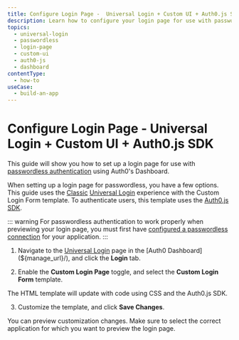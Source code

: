 ```yaml
---
title: Configure Login Page -  Universal Login + Custom UI + Auth0.js SDK
description: Learn how to configure your login page for use with passwordless authentication using the Auth0 Management Dashboard. You have a few options; this one will show you how to use the Classic Universal Login experience with the Custom UI template and the Auth0.js SDK.
topics:
  - universal-login
  - passwordless
  - login-page
  - custom-ui
  - auth0-js
  - dashboard
contentType: 
  - how-to
useCase:
  - build-an-app
---
```

# Configure Login Page - Universal Login + Custom UI + Auth0.js SDK

This guide will show you how to set up a login page for use with [passwordless authentication](/connections/passwordless) using Auth0's Dashboard. 

When setting up a login page for passwordless, you have a few options. This guide uses the [Classic](/universal-login/classic) [Universal Login](/universal-login) experience with the Custom Login Form template. To authenticate users, this template uses the [Auth0.js SDK](/libraries/auth0js).

::: warning
For passwordless authentication to work properly when previewing your login page, you must first have [configured a passwordless connection](/dashboard/guides/connections/configure-passwordless) for your application.
:::

1. Navigate to the [Universal Login](${manage_url}/#/login_settings) page in the [Auth0 Dashboard](${manage_url}/), and click the **Login** tab.

2. Enable the **Custom Login Page** toggle, and select the **Custom Login Form** template.

The HTML template will update with code using CSS and the Auth0.js SDK.

3. Customize the template, and click **Save Changes**.

You can preview customization changes. Make sure to select the correct application for which you want to preview the login page.
